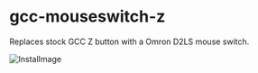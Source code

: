 # gcc-mouseswitch-z

Replaces stock GCC Z button with a Omron D2LS mouse switch.

![InstalImage](InstalImage.jpg)
